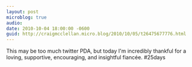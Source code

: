 ```yaml
---
layout: post
microblog: true
audio: 
date: 2010-10-04 18:00:00 -0600
guid: http://craigmcclellan.micro.blog/2010/10/05/t26475677776.html
---
```

This may be too much twitter PDA, but today I'm incredibly thankful for a loving, supportive, encouraging, and insightful fiancée. #25days
